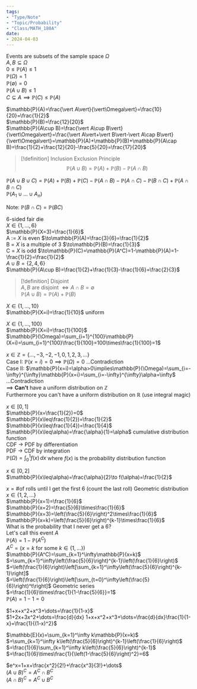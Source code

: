 ```yaml
---
tags:
- "Type/Note"
- "Topic/Probability"
- "Class/MATH_180A"
date:
- 2024-04-03
---
```

Events are subsets of the sample space $\Omega$  
$A,B\subseteq\Omega$  
$0\leq\mathbb{P}(A)\leq1$  
$\mathbb{P}(\Omega)=1$  
$\mathbb{P}(\emptyset)=0$  
$\mathbb{P}(A\cup B)\leq1$  
$C\subseteq A\implies\mathbb{P}(C)\leq\mathbb{P}(A)$  

$\mathbb{P}(A)=\frac{\vert A\vert}{\vert\Omega\vert}=\frac{10}{20}=\frac{1}{2}$  
$\mathbb{P}(B)=\frac{12}{20}$  
$\mathbb{P}(A\cup B)=\frac{\vert A\cup B\vert}{\vert\Omega\vert}=\frac{\vert A\vert+\vert B\vert-\vert A\cap B\vert}{\vert\Omega\vert}=\mathbb{P}(A)+\mathbb{P}(B)+\mathbb{P}(A\cap B)=\frac{1}{2}+\frac{12}{20}-\frac{5}{20}=\frac{17}{20}$  

> [!definition] Inclusion Exclusion Principle  
> $$\mathbb{P}(A\cup B)=\mathbb{P}(A)+\mathbb{P}(B)-\mathbb{P}(A\cap B)$$  

$\mathbb{P}(A\cup B\cup C)=\mathbb{P}(A)+\mathbb{P}(B)+\mathbb{P}(C)-\mathbb{P}(A\cap B)-\mathbb{P}(A\cap C)-\mathbb{P}(B\cap C)+\mathbb{P}(A\cap B\cap C)$  
$\mathbb{P}(A_1\cup\dots\cup A_n)$  

Note: $\mathbb{P}(B\cap C)=\mathbb{P}(BC)$  

6-sided fair die  
$X\in\{1,\dots,6\}$  
$\mathbb{P}(X=3)=\frac{1}{6}$  
A := $X$ is even $\to\mathbb{P}(A)=\frac{3}{6}=\frac{1}{2}$  
B = $X$ is a multiple of 3 $\to\mathbb{P}(B)=\frac{1}{3}$  
C = $X$ is odd $\to\mathbb{P}(C)=\mathbb{P}(A^C)=1-\mathbb{P}(A)=1-\frac{1}{2}=\frac{1}{2}$  
$A\cup B=\{2,4,6\}$  
$\mathbb{P}(A\cup B)=\frac{1}{2}+\frac{1}{3}-\frac{1}{6}=\frac{2}{3}$  

> [!definition] Disjoint  
> $A,B$ are disjoint $\iff A\cap B=\emptyset$  
> $\mathbb{P}(A\cup B)=\mathbb{P}(A)+\mathbb{P}(B)$  

$X\in\{1,\dots,10\}$  
$\mathbb{P}(X=i)=\frac{1}{10}$ uniform  

$X\in\{1,\dots,100\}$  
$\mathbb{P}(X=i)=\frac{1}{100}$  
$\mathbb{P}(\Omega)=\sum_{i=1}^{100}\mathbb{P}(X=i)=\sum_{i=1}^{100}\frac{1}{100}=100\times\frac{1}{100}=1$  

$x\in\mathbb{Z}=\{\dots,-3,-2,-1,0,1,2,3,\dots\}$  
Case I: $\mathbb{P}(x=i)=0\implies\mathbb{P}(\Omega)=0$ ...Contradiction  
Case II: $\mathbb{P}(x=i)=\alpha>0\implies\mathbb{P}(\Omega)=\sum_{i=-\infty}^{\infty}\mathbb{P}(x=i)=\sum_{i=-\infty}^{\infty}\alpha=\infty$ ...Contradiction  
$\implies$ **Can't** have a uniform distribution on $\mathbb{Z}$  
Furthermore you can't have a uniform distribution on $\mathbb{R}$ (use integral magic)  

$x\in[0,1]$  
$\mathbb{P}(x=\frac{1}{2})=0$  
$\mathbb{P}(x\leq\frac{1}{2})=\frac{1}{2}$  
$\mathbb{P}(x\leq\frac{1}{4})=\frac{1}{4}$  
$\mathbb{P}(x\leq\alpha)=\frac{\alpha}{1}=\alpha$ cumulative distribution function  
CDF $\to$ PDF by differentiation  
PDF $\to$ CDF by integration  
$\mathbb{P}(\Omega)=\int_0^1f(x)\,dx$ where $f(x)$ is the probability distribution function  

$x\in[0,2]$  
$\mathbb{P}(x\leq\alpha)=\frac{\alpha}{2}\to f(\alpha)=\frac{1}{2}$  

$x=\text{\# of rolls until I get the first 6 (count the last roll)}$ Geometric distribution  
$x\in\{1,2,\dots\}$  
$\mathbb{P}(x=1)=\frac{1}{6}$  
$\mathbb{P}(x=2)=\frac{5}{6}\times\frac{1}{6}$  
$\mathbb{P}(x=3)=\left(\frac{5}{6}\right)^2\times\frac{1}{6}$  
$\mathbb{P}(x=k)=\left(\frac{5}{6}\right)^{k-1}\times\frac{1}{6}$  
What is the probability that I never get a 6?  
Let's call this event $A$  
$\mathbb{P}(A)=1-\mathbb{P}(A^C)$  
$A^C=(x=k\text{ for some }k\in\{1,\dots\})$  
$\mathbb{P}(A^C)=\sum_{k=1}^\infty\mathbb{P}(x=k)$  
$=\sum_{k=1}^\infty\left(\frac{5}{6}\right)^{k-1}\left(\frac{1}{6}\right)$  
$=\left(\frac{1}{6}\right)\left[\sum_{k=1}^\infty\left(\frac{5}{6}\right)^{k-1}\right]$  
$=\left(\frac{1}{6}\right)\left[\sum_{t=0}^\infty\left(\frac{5}{6}\right)^t\right]$ Geometric series  
$=\frac{1}{6}\times\frac{1}{1-\frac{5}{6}}=1$  
$\mathbb{P}(A)=1-1=0$  

$1+x+x^2+x^3+\dots=\frac{1}{1-x}$  
$1+2x+3x^2+\dots=\frac{d}{dx} 1+x+x^2+x^3+\dots=\frac{d}{dx}\frac{1}{1-x}=\frac{1}{(1-x)^2}$  

$\mathbb{E}(x)=\sum_{k=1}^\infty k\mathbb{P}(x=k)$  
$=\sum_{k=1}^\infty k\left(\frac{5}{6}\right)^{k-1}\left(\frac{1}{6}\right)$  
$=\frac{1}{6}\sum_{k=1}^\infty k\left(\frac{5}{6}\right)^{k-1}$  
$=\frac{1}{6}\times\frac{1}{\left(1-\frac{5}{6}\right)^2}=6$  

$e^x=1+x+\frac{x^2}{2!}+\frac{x^3}{3!}+\dots$  
$(A\cup B)^C=A^C\cap B^C$  
$(A\cap B)^C=A^C\cup B^C$  
